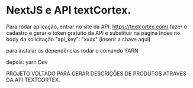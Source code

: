 # NextJS e API textCortex. 

Para rodar aplicação, entrar no site da API: https://textcortex.com/ 
fazer o cadastro e gerar o token gratuito da API e substituir na página Index no body da solicitação "api_key": "xxxx" (inserir a chave aqui) 

para instalar as dependências rodar o comando 
YARN

depois: 
yarn Dev


PROJETO VOLTADO PARA GERAR DESCRIÇÕES DE PRODUTOS ATRAVES DA API TEXTCORTEX.
